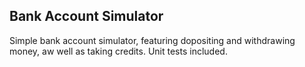 ## Bank Account Simulator
Simple bank account simulator, featuring dopositing and withdrawing money, aw well as taking credits. 
Unit tests included.
